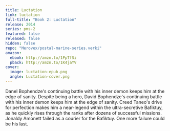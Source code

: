 ```yaml
---
title: Luctation
link: luctation
full-title: "Book 2: Luctation"
release: 2014
series: pms-2
featured: false
released: false
hidden: false
repo: "Merovex/postal-marine-series.verki"
amazon:
  ebook: http://amzn.to/1PpTfSi
  pback: http://amzn.to/1K4jaYV
cover:
  image: luctation-epub.png
  angle: Luctation-cover.png
---
```


Danel Bophendze's continuing battle with his inner demon keeps him at the edge of sanity. Despite being a hero, David Bophendze's continuing battle with his inner demon keeps him at the edge of sanity. Creed Taneo's drive for perfection makes him a near-legend within the ultra-secretive Bafiktuy, as he quickly rises through the ranks after dozens of successful missions. Jonaldy Amonett failed as a courier for the Bafiktuy. One more failure could be his last.
